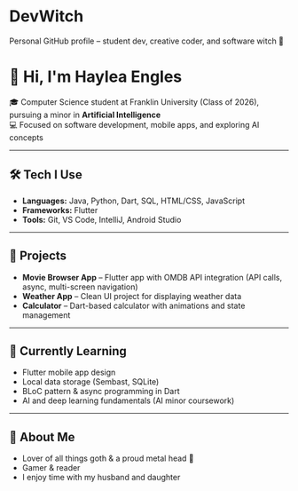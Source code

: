 # DevWitch  
Personal GitHub profile – student dev, creative coder, and software witch 🖤  

# 👋 Hi, I'm Haylea Engles  

🎓 Computer Science student at Franklin University (Class of 2026), pursuing a minor in **Artificial Intelligence**  
💻 Focused on software development, mobile apps, and exploring AI concepts  

---

## 🛠️ Tech I Use  
- **Languages:** Java, Python, Dart, SQL, HTML/CSS, JavaScript  
- **Frameworks:** Flutter  
- **Tools:** Git, VS Code, IntelliJ, Android Studio  

---

## 🚀 Projects  
- **Movie Browser App** – Flutter app with OMDB API integration (API calls, async, multi-screen navigation)  
- **Weather App** – Clean UI project for displaying weather data  
- **Calculator** – Dart-based calculator with animations and state management  

---

## 🧠 Currently Learning  
- Flutter mobile app design  
- Local data storage (Sembast, SQLite)  
- BLoC pattern & async programming in Dart  
- AI and deep learning fundamentals (AI minor coursework)

---

## 🖤 About Me  
- Lover of all things goth & a proud metal head 🤘  
- Gamer & reader
- I enjoy time with my husband and daughter
